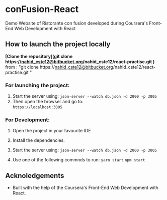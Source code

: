 # conFusion-React

Demo Website of Ristorante con fusion developed during Coursera's Front-End Web Development with React

## How to launch the project locally     
   **[Clone the repository](git clone https://nahid_cste12@bitbucket.org/nahid_cste12/react-practise.git )** from : "git clone https://nahid_cste12@bitbucket.org/nahid_cste12/react-practise.git " 
   
    
### For launching the project: 
  1. Start the server using:
  `
  json-server --watch db.json -d 2000 -p 3005
  `
  2. Then open the browser and go to:  
  `https://localhost:3005
  `
  
### For Development:
  1. Open the project in your favourite IDE
  2. Install the dependencies.
  3. Start the server using:
   `
    json-server --watch db.json -d 2000 -p 3005
    ` 
    
  4. Use one of the following commnds to run:
  `yarn start`
   `npm start
   `

## Acknoledgements

* Built with the help of the Coursera's Front-End Web Development with React.